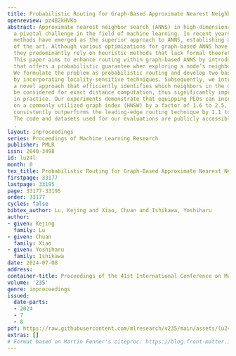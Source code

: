 ```yaml
---
title: Probabilistic Routing for Graph-Based Approximate Nearest Neighbor Search
openreview: pz4B2kHVKo
abstract: Approximate nearest neighbor search (ANNS) in high-dimensional spaces is
  a pivotal challenge in the field of machine learning. In recent years graph-based
  methods have emerged as the superior approach to ANNS, establishing a new state
  of the art. Although various optimizations for graph-based ANNS have been introduced,
  they predominantly rely on heuristic methods that lack formal theoretical backing.
  This paper aims to enhance routing within graph-based ANNS by introducing a method
  that offers a probabilistic guarantee when exploring a node’s neighbors in the graph.
  We formulate the problem as probabilistic routing and develop two baseline strategies
  by incorporating locality-sensitive techniques. Subsequently, we introduce PEOs,
  a novel approach that efficiently identifies which neighbors in the graph should
  be considered for exact distance computation, thus significantly improving efficiency
  in practice. Our experiments demonstrate that equipping PEOs can increase throughput
  on a commonly utilized graph index (HNSW) by a factor of 1.6 to 2.5, and its efficiency
  consistently outperforms the leading-edge routing technique by 1.1 to 1.4 times.
  The code and datasets used for our evaluations are publicly accessible at https//github.com/ICML2024-code/PEOs
  .
layout: inproceedings
series: Proceedings of Machine Learning Research
publisher: PMLR
issn: 2640-3498
id: lu24l
month: 0
tex_title: Probabilistic Routing for Graph-Based Approximate Nearest Neighbor Search
firstpage: 33177
lastpage: 33195
page: 33177-33195
order: 33177
cycles: false
bibtex_author: Lu, Kejing and Xiao, Chuan and Ishikawa, Yoshiharu
author:
- given: Kejing
  family: Lu
- given: Chuan
  family: Xiao
- given: Yoshiharu
  family: Ishikawa
date: 2024-07-08
address:
container-title: Proceedings of the 41st International Conference on Machine Learning
volume: '235'
genre: inproceedings
issued:
  date-parts:
  - 2024
  - 7
  - 8
pdf: https://raw.githubusercontent.com/mlresearch/v235/main/assets/lu24l/lu24l.pdf
extras: []
# Format based on Martin Fenner's citeproc: https://blog.front-matter.io/posts/citeproc-yaml-for-bibliographies/
---
```

